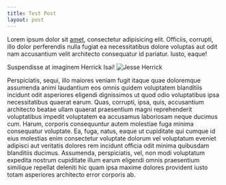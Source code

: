 ```yaml
---
title: Test Post
layout: post
---
```


Lorem ipsum dolor sit [amet](http://www.jessegrant.net/), consectetur adipisicing elit. Officiis, corrupti, illo dolor perferendis nulla fugiat ea necessitatibus dolore voluptas aut odit nam accusantium velit architecto consequatur id pariatur. Iusto, eaque! 

Suspendisse at imaginem Herrick Isai!
![Jesse Herrick](http://goo.gl/xCkGKC)

Perspiciatis, sequi, illo maiores veniam fugit itaque quae doloremque assumenda animi laudantium eos omnis quidem voluptatem blanditiis incidunt odit asperiores eligendi dignissimos ut quod odio voluptatibus ipsa necessitatibus quaerat earum. Quas, corrupti, ipsa, quis, accusantium architecto beatae ullam quaerat praesentium magni reprehenderit voluptatibus impedit voluptatem ea accusamus laboriosam neque ducimus cum. Harum, corporis consequuntur autem molestiae fuga minima consequatur voluptate. Ea, fuga, natus, eaque ut cupiditate qui cumque id eius molestias enim consectetur voluptate dolorum vel voluptatum eveniet adipisci aut veritatis dolores rem incidunt officia odit minima quibusdam blanditiis ducimus. Assumenda, perspiciatis, vel, non modi voluptatum expedita nostrum cupiditate illum earum eligendi omnis praesentium similique repellat deleniti hic quam ipsa maxime dolores provident iusto totam asperiores architecto error corporis ab.